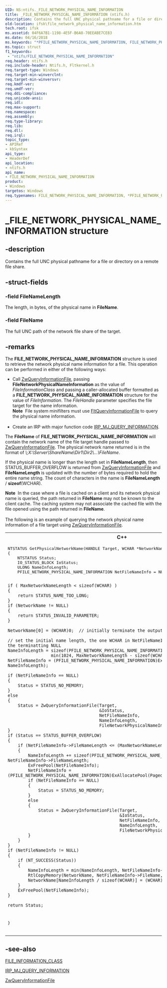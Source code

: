 ```yaml
---
UID: NS:ntifs._FILE_NETWORK_PHYSICAL_NAME_INFORMATION
title: _FILE_NETWORK_PHYSICAL_NAME_INFORMATION (ntifs.h)
description: Contains the full UNC physical pathname for a file or directory on a remote file share.
old-location: ifsk\file_network_physical_name_information.htm
tech.root: ifsk
ms.assetid: 04F6A7B1-1198-4E5F-B6A8-70EEABE7CE83
ms.date: 04/16/2018
ms.keywords: "*PFILE_NETWORK_PHYSICAL_NAME_INFORMATION, FILE_NETWORK_PHYSICAL_NAME_INFORMATION, FILE_NETWORK_PHYSICAL_NAME_INFORMATION structure [Installable File System Drivers], PFILE_NETWORK_PHYSICAL_NAME_INFORMATION, PFILE_NETWORK_PHYSICAL_NAME_INFORMATION structure pointer [Installable File System Drivers], _FILE_NETWORK_PHYSICAL_NAME_INFORMATION, ifsk.file_network_physical_name_information, ntifs/FILE_NETWORK_PHYSICAL_NAME_INFORMATION, ntifs/PFILE_NETWORK_PHYSICAL_NAME_INFORMATION"
ms.topic: struct
f1_keywords:
 - "ntifs/FILE_NETWORK_PHYSICAL_NAME_INFORMATION"
req.header: ntifs.h
req.include-header: Ntifs.h, Fltkernel.h
req.target-type: Windows
req.target-min-winverclnt: 
req.target-min-winversvr: 
req.kmdf-ver: 
req.umdf-ver: 
req.ddi-compliance: 
req.unicode-ansi: 
req.idl: 
req.max-support: 
req.namespace: 
req.assembly: 
req.type-library: 
req.lib: 
req.dll: 
req.irql: 
topic_type:
- APIRef
- kbSyntax
api_type:
- HeaderDef
api_location:
- ntifs.h
api_name:
- FILE_NETWORK_PHYSICAL_NAME_INFORMATION
product:
- Windows
targetos: Windows
req.typenames: FILE_NETWORK_PHYSICAL_NAME_INFORMATION, *PFILE_NETWORK_PHYSICAL_NAME_INFORMATION
---
```


# _FILE_NETWORK_PHYSICAL_NAME_INFORMATION structure


## -description


Contains the full UNC physical pathname for a file or directory on a remote file share.


## -struct-fields




### -field FileNameLength

The length, in bytes, of the physical name in <b>FileName</b>.


### -field FileName

The full UNC path of the network file share of the target.


## -remarks



The <b>FILE_NETWORK_PHYSICAL_NAME_INFORMATION</b> structure is used to retrieve the network physical name information for a file. This operation can be performed in either of the following ways: 

<ul>
<li>
Call <a href="https://docs.microsoft.com/windows-hardware/drivers/ddi/content/ntifs/nf-ntifs-ntqueryinformationfile">ZwQueryInformationFile</a>, passing <b>FileNetworkPhysicalNameInformation</b> as the value of <i>FileInformationClass</i> and passing a caller-allocated buffer formatted as a <b>FILE_NETWORK_PHYSICAL_NAME_INFORMATION</b> structure for the value of <i>FileInformation</i>. The <i>FileHandle</i> parameter specifies the file target for the name information.

<div class="alert"><b>Note</b>  File system minifilters must use <a href="https://docs.microsoft.com/windows-hardware/drivers/ddi/content/fltkernel/nf-fltkernel-fltqueryinformationfile">FltQueryInformationFile</a> to query the physical name information.</div>
<div> </div>
</li>
<li>
Create an IRP with major function code <a href="https://docs.microsoft.com/windows-hardware/drivers/ifs/irp-mj-query-information">IRP_MJ_QUERY_INFORMATION</a>. 

</li>
</ul>
The <b>FileName</b> of <b>FILE_NETWORK_PHYSICAL_NAME_INFORMATION</b> will contain the network name of the file target handle passed to <a href="https://docs.microsoft.com/windows-hardware/drivers/ddi/content/ntifs/nf-ntifs-ntqueryinformationfile">ZwQueryInformationFile</a>. The physical network name returned is in the format of <i>\;X:\Server\ShareName\Dir1\Dir2\...\FileName</i>.

If the physical name is longer than the length set in <b>FileNameLength</b>, then STATUS_BUFFER_OVERFLOW is returned  from <a href="https://docs.microsoft.com/windows-hardware/drivers/ddi/content/ntifs/nf-ntifs-ntqueryinformationfile">ZwQueryInformationFile</a> and <b>FileNameLength</b> is updated with the number of bytes required to hold the entire name string. The count of characters in the name is <b>FileNameLength</b> / <b>sizeof</b>(WCHAR).

<div class="alert"><b>Note</b>  In the case where a file is cached on a client and its network physical name is queried, the path returned in <b>FileName</b> may not be known to the client cache.  The caching system may not associate the cached file with the file opened using the path returned in <b>FileName</b>.</div>
<div> </div>
The following is an example of querying the network physical name  information of a file target using <a href="https://docs.microsoft.com/windows-hardware/drivers/ddi/content/ntifs/nf-ntifs-ntqueryinformationfile">ZwQueryInformationFile</a>.

<div class="code"><span codelanguage="ManagedCPlusPlus"><table>
<tr>
<th>C++</th>
</tr>
<tr>
<td>
<pre>NTSTATUS GetPhysicalNetworkName(HANDLE Target, WCHAR *NetworkName, ULONG MaxNetworkNameLength)
{
    NTSTATUS Status;
    IO_STATUS_BLOCK IoStatus;
    ULONG NameInfoLength;
    PFILE_NETWORK_PHYSICAL_NAME_INFORMATION NetFileNameInfo = NULL;

    if ( MaxNetworkNameLength < sizeof(WCHAR) )
    {
        return STATUS_NAME_TOO_LONG;
    }
    if (NetworkName != NULL)
    {
        return STATUS_INVALID_PARAMETER;
    }

    NetworkName[0] = (WCHAR)0;	// initially terminate the output string;

    // set the initial name length, the one WCHAR in NetFileNameInfo.FileName is reserved for the terminatting NULL
    NameInfoLength = sizeof(PFILE_NETWORK_PHYSICAL_NAME_INFORMATION) +
                     min(1024, MaxNetworkNameLength - sizeof(WCHAR));
    NetFileNameInfo = (PFILE_NETWORK_PHYSICAL_NAME_INFORMATION)ExAllocatePool(PagedPool, NameInfoLength);

    if (NetFileNameInfo == NULL)
    {
        Status = STATUS_NO_MEMORY;
    }
    else
    {
        Status = ZwQueryInformationFile(Target,
                                        &IoStatus,
                                        NetFileNameInfo,
                                        NameInfoLength,
                                        FileNetworkPhysicalNameInformation);
    }
    if (Status == STATUS_BUFFER_OVERFLOW)
    {
        if (NetFileNameInfo->FileNameLength <= (MaxNetworkNameLength - sizeof(WCHAR)))
        {
            NameInfoLength += sizeof(PFILE_NETWORK_PHYSICAL_NAME_INFORMATION) + NetFileNameInfo->FileNameLength;
            ExFreePool(NetFileNameInfo);
            NetFileNameInfo = (PFILE_NETWORK_PHYSICAL_NAME_INFORMATION)ExAllocatePool(PagedPool, NameInfoLength);
            if (NetFileNameInfo == NULL)
            {
                Status = STATUS_NO_MEMORY;
            }
            else
            {
                Status = ZwQueryInformationFile(Target,
                                                &IoStatus,
                                                NetFileNameInfo,
                                                NameInfoLength,
                                                FileNetworkPhysicalNameInformation);
            }
        }
    }
    if (NetFileNameInfo != NULL)
    {
        if (NT_SUCCESS(Status))
        {
            NameInfoLength = min(NameInfoLength, NetFileNameInfo->FileNameLength);
            RtlCopyMemory(NetworkName, NetFileNameInfo->FileName, NameInfoLength);
            NetworkName[NameInfoLength / sizeof(WCHAR)] = (WCHAR)0;
        }
        ExFreePool(NetFileNameInfo);
    }

    return Status;
}
</pre>
</td>
</tr>
</table></span></div>



## -see-also




<a href="https://docs.microsoft.com/windows-hardware/drivers/ddi/content/wdm/ne-wdm-_file_information_class">FILE_INFORMATION_CLASS</a>



<a href="https://docs.microsoft.com/windows-hardware/drivers/ifs/irp-mj-query-information">IRP_MJ_QUERY_INFORMATION</a>



<a href="https://docs.microsoft.com/windows-hardware/drivers/ddi/content/ntifs/nf-ntifs-ntqueryinformationfile">ZwQueryInformationFile</a>
 

 

